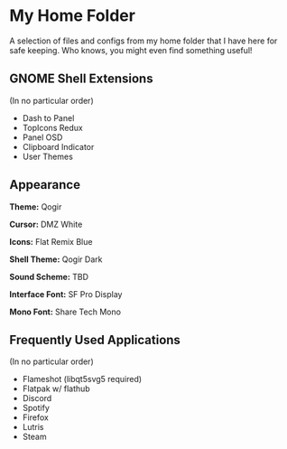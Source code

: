 # My Home Folder
A selection of files and configs from my home folder that I have here for safe keeping. Who knows, you might even find something useful!

## GNOME Shell Extensions
(In no particular order)
- Dash to Panel
- TopIcons Redux
- Panel OSD
- Clipboard Indicator
- User Themes

## Appearance
**Theme:** Qogir

**Cursor:** DMZ White

**Icons:** Flat Remix Blue

**Shell Theme:** Qogir Dark

**Sound Scheme:** TBD

**Interface Font:** SF Pro Display

**Mono Font:** Share Tech Mono

## Frequently Used Applications
(In no particular order)
- Flameshot (libqt5svg5 required)
- Flatpak w/ flathub
- Discord
- Spotify
- Firefox
- Lutris
- Steam
